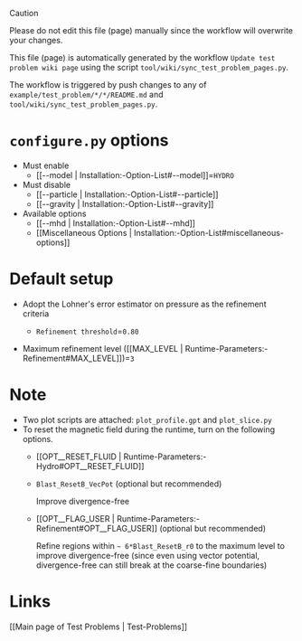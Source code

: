 > [!CAUTION]
> Please do not edit this file (page) manually since the workflow will overwrite your changes.
>
> This file (page) is automatically generated by the workflow `Update test problem wiki page` using the script `tool/wiki/sync_test_problem_pages.py`.
>
> The workflow is triggered by push changes to any of `example/test_problem/*/*/README.md` and `tool/wiki/sync_test_problem_pages.py`.


# `configure.py` options
- Must enable
  - [[--model | Installation:-Option-List#--model]]=`HYDRO`
- Must disable
  - [[--particle | Installation:-Option-List#--particle]]
  - [[--gravity | Installation:-Option-List#--gravity]]
- Available options
  - [[--mhd | Installation:-Option-List#--mhd]]
  - [[Miscellaneous Options | Installation:-Option-List#miscellaneous-options]]


# Default setup
- Adopt the Lohner's error estimator on pressure as the refinement criteria
  - `Refinement threshold`=`0.80`

- Maximum refinement level ([[MAX_LEVEL | Runtime-Parameters:-Refinement#MAX_LEVEL]])=`3`


# Note
- Two plot scripts are attached: `plot_profile.gpt` and `plot_slice.py`
- To reset the magnetic field during the runtime, turn on the following options.
  - [[OPT__RESET_FLUID | Runtime-Parameters:-Hydro#OPT__RESET_FLUID]]

  - `Blast_ResetB_VecPot` (optional but recommended)

    Improve divergence-free

  - [[OPT__FLAG_USER | Runtime-Parameters:-Refinement#OPT__FLAG_USER]] (optional but recommended)

    Refine regions within `~ 6*Blast_ResetB_r0` to the maximum level to improve divergence-free
    (since even using vector potential, divergence-free can still break at the coarse-fine boundaries)

# Links
[[Main page of Test Problems | Test-Problems]]


